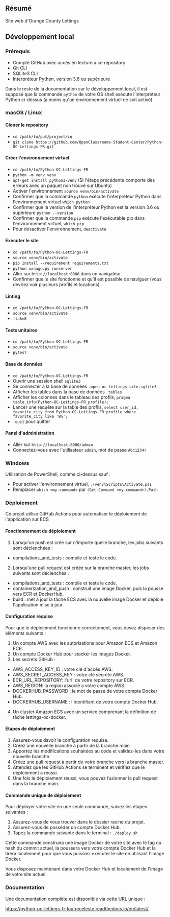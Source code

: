 ## Résumé

Site web d'Orange County Lettings

## Développement local

### Prérequis

- Compte GitHub avec accès en lecture à ce repository
- Git CLI
- SQLite3 CLI
- Interpréteur Python, version 3.6 ou supérieure

Dans le reste de la documentation sur le développement local, il est supposé que la commande `python` de votre OS shell exécute l'interpréteur Python ci-dessus (à moins qu'un environnement virtuel ne soit activé).

### macOS / Linux

#### Cloner le repository

- `cd /path/to/put/project/in`
- `git clone https://github.com/OpenClassrooms-Student-Center/Python-OC-Lettings-FR.git`

#### Créer l'environnement virtuel

- `cd /path/to/Python-OC-Lettings-FR`
- `python -m venv venv`
- `apt-get install python3-venv` (Si l'étape précédente comporte des erreurs avec un paquet non trouvé sur Ubuntu)
- Activer l'environnement `source venv/bin/activate`
- Confirmer que la commande `python` exécute l'interpréteur Python dans l'environnement virtuel
`which python`
- Confirmer que la version de l'interpréteur Python est la version 3.6 ou supérieure `python --version`
- Confirmer que la commande `pip` exécute l'exécutable pip dans l'environnement virtuel, `which pip`
- Pour désactiver l'environnement, `deactivate`

#### Exécuter le site

- `cd /path/to/Python-OC-Lettings-FR`
- `source venv/bin/activate`
- `pip install --requirement requirements.txt`
- `python manage.py runserver`
- Aller sur `http://localhost:8000` dans un navigateur.
- Confirmer que le site fonctionne et qu'il est possible de naviguer (vous devriez voir plusieurs profils et locations).

#### Linting

- `cd /path/to/Python-OC-Lettings-FR`
- `source venv/bin/activate`
- `flake8`

#### Tests unitaires

- `cd /path/to/Python-OC-Lettings-FR`
- `source venv/bin/activate`
- `pytest`

#### Base de données

- `cd /path/to/Python-OC-Lettings-FR`
- Ouvrir une session shell `sqlite3`
- Se connecter à la base de données `.open oc-lettings-site.sqlite3`
- Afficher les tables dans la base de données `.tables`
- Afficher les colonnes dans le tableau des profils, `pragma table_info(Python-OC-Lettings-FR_profile);`
- Lancer une requête sur la table des profils, `select user_id, favorite_city from
  Python-OC-Lettings-FR_profile where favorite_city like 'B%';`
- `.quit` pour quitter

#### Panel d'administration

- Aller sur `http://localhost:8000/admin`
- Connectez-vous avec l'utilisateur `admin`, mot de passe `Abc1234!`

### Windows

Utilisation de PowerShell, comme ci-dessus sauf :

- Pour activer l'environnement virtuel, `.\venv\Scripts\Activate.ps1` 
- Remplacer `which <my-command>` par `(Get-Command <my-command>).Path`

### Déploiement

Ce projet utilise GitHub Actions pour automatiser le déploiement de l'application sur ECS

#### Fonctionnement du déploiement

1. Lorsqu'un push est créé sur n'importe quelle branche, les jobs suivants sont déclenchées :
  - compilations_and_tests : compile et teste le code.
2. Lorsqu'une pull request est créée sur la branche master, les jobs suivants sont déclenchés :
  - compilations_and_tests : compile et teste le code.
  - containerization_and_push : construit une image Docker, puis la pousse vers ECR et DockerHub.
  - build : met à jour la tâche ECS avec la nouvelle image Docker et déploie l'application mise à jour.

#### Configuration requise

Pour que le déploiement fonctionne correctement, vous devez disposer des éléments suivants :

1. Un compte AWS avec les autorisations pour Amazon ECS et Amazon ECR.
2. Un compte Docker Hub pour stocker les images Docker.
3. Les secrets GitHub :
- AWS_ACCESS_KEY_ID : votre clé d'accès AWS.
- AWS_SECRET_ACCESS_KEY : votre clé secrète AWS. 
- ECR_URL_REPOSITORY: l'url' de votre repository sur ECR.
- AWS_REGION: la region associé a votre compte AWS.
- DOCKERHUB_PASSWORD : le mot de passe de votre compte Docker Hub.
- DOCKERHUB_USERNAME : l'identifiant de votre compte Docker Hub.
4. Un cluster Amazon ECS avec un service comprenant la définition de tâche lettings-oc-docker.

#### Étapes de déploiement

1. Assurez-vous davoir la configuration requise.
2. Créez une nouvelle branche à partir de la branche main.
3. Apportez les modifications souhaitées au code et validez-les dans votre nouvelle branche.
4. Créez une pull request à partir de votre branche vers la branche master.
5. Attendez que les GitHub Actions se terminent et vérifiez que le déploiement a réussi.
6. Une fois le déploiement réussi, vous pouvez fusionner la pull request dans la branche main.

#### Commande unique de déploiement
Pour déployer votre site en une seule commande, suivez les étapes suivantes :

1. Assurez-vous de vous trouver dans le dossier racine du projet.
2. Assurez-vous de posséder un compte Docker Hub.
3. Tapez la commande suivante dans le terminal : `./deploy.sh`

Cette commande construira une image Docker de votre site avec le tag du hash du commit actuel, la poussera vers votre compte Docker Hub et la tirera localement pour que vous puissiez exécuter le site en utilisant l'image Docker.

Vous disposez maintenant dans votre Docker Hub et localement de l'image de votre site actuel.

### Documentation

Une documentation complète est disponible via cette URL unique :

https://python-oc-lettings-fr-loutreceleste.readthedocs.io/en/latest/